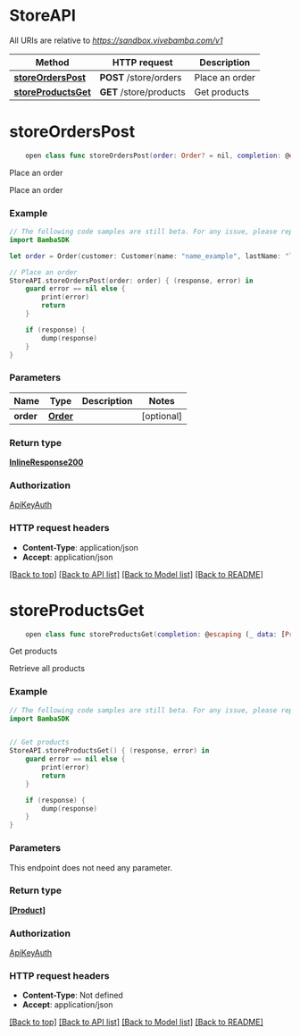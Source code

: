 # StoreAPI

All URIs are relative to *https://sandbox.vivebamba.com/v1*

Method | HTTP request | Description
------------- | ------------- | -------------
[**storeOrdersPost**](StoreAPI.md#storeorderspost) | **POST** /store/orders | Place an order
[**storeProductsGet**](StoreAPI.md#storeproductsget) | **GET** /store/products | Get products


# **storeOrdersPost**
```swift
    open class func storeOrdersPost(order: Order? = nil, completion: @escaping (_ data: InlineResponse200?, _ error: Error?) -> Void)
```

Place an order

Place an order

### Example 
```swift
// The following code samples are still beta. For any issue, please report via http://github.com/OpenAPITools/openapi-generator/issues/new
import BambaSDK

let order = Order(customer: Customer(name: "name_example", lastName: "lastName_example", secondLastName: "secondLastName_example", cellphone: "cellphone_example", email: "email_example", birthdate: Date(), gender: "gender_example"), products: [Order_products(sku: "sku_example")], transactionId: "transactionId_example") // Order |  (optional)

// Place an order
StoreAPI.storeOrdersPost(order: order) { (response, error) in
    guard error == nil else {
        print(error)
        return
    }

    if (response) {
        dump(response)
    }
}
```

### Parameters

Name | Type | Description  | Notes
------------- | ------------- | ------------- | -------------
 **order** | [**Order**](Order.md) |  | [optional] 

### Return type

[**InlineResponse200**](InlineResponse200.md)

### Authorization

[ApiKeyAuth](../README.md#ApiKeyAuth)

### HTTP request headers

 - **Content-Type**: application/json
 - **Accept**: application/json

[[Back to top]](#) [[Back to API list]](../README.md#documentation-for-api-endpoints) [[Back to Model list]](../README.md#documentation-for-models) [[Back to README]](../README.md)

# **storeProductsGet**
```swift
    open class func storeProductsGet(completion: @escaping (_ data: [Product]?, _ error: Error?) -> Void)
```

Get products

Retrieve all products

### Example 
```swift
// The following code samples are still beta. For any issue, please report via http://github.com/OpenAPITools/openapi-generator/issues/new
import BambaSDK


// Get products
StoreAPI.storeProductsGet() { (response, error) in
    guard error == nil else {
        print(error)
        return
    }

    if (response) {
        dump(response)
    }
}
```

### Parameters
This endpoint does not need any parameter.

### Return type

[**[Product]**](Product.md)

### Authorization

[ApiKeyAuth](../README.md#ApiKeyAuth)

### HTTP request headers

 - **Content-Type**: Not defined
 - **Accept**: application/json

[[Back to top]](#) [[Back to API list]](../README.md#documentation-for-api-endpoints) [[Back to Model list]](../README.md#documentation-for-models) [[Back to README]](../README.md)

